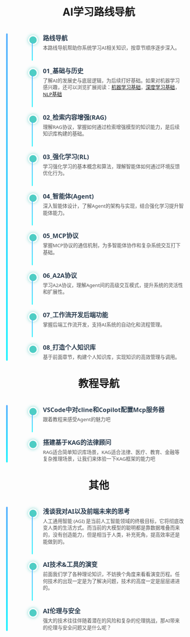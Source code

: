 <style>
  /* 时间线容器 */
  .wrap{
    margin: 0 auto;
    position: relative;
  }
  .timeline {
    max-width: 800px;
    margin: 40px auto;
    padding: 0 20px;
    font-family: "Segoe UI", Tahoma, Geneva, Verdana, sans-serif;
  }

  /* 时间线竖线 */
  .timeline::before {
    content: "";
    position: absolute;
    top: 0;
    left: 0px;
    bottom: 0;
    width: 4px;
    background: linear-gradient(180deg, #4facfe, #00f2fe);
    border-radius: 2px;
  }

  /* 每个节点 */
  .timeline-item {
    position: relative;
    margin-left: 80px;
    margin-bottom: 40px;
  }

  /* 节点圆点 */
  .timeline-item::before {
    content: "";
    position: absolute;
    left: -40px;
    top: 5px;
    width: 20px;
    height: 20px;
    background: #4ecdc4;
    border-radius: 50%;
    border: 3px solid white;
    box-shadow: 0 0 10px #4ecdc4aa;
    transition: background-color 0.3s ease;
    cursor: pointer;
  }

  .timeline-item:hover::before {
    background: #42b983;
    box-shadow: 0 0 15px #42b983cc;
  }

  /* 节点标题 */
  .timeline-item > a {
    font-size: 1.2em;
    font-weight: 600;
    color: #2c3e50;
    text-decoration: none;
    transition: color 0.3s ease;
  }

  .timeline-item > a:hover {
    color: #42b983;
    text-decoration: underline;
  }

  /* 节点描述 */
  .timeline-item > p {
    margin: 6px 0 0 0;
    color: #555;
    font-size: 0.95em;
    line-height: 1.4;
    max-width: 600px;
  }

  /* 连接线 */
  .timeline-connector {
    position: absolute;
    left: -30px;
    top: 25px;
    width: 2px;
    height: 100%;
    background: linear-gradient(180deg, #4facfe, #00f2fe);
    border-radius: 1px;
  }

  /* 最后一个节点不显示连接线 */
  .timeline-item:last-child .timeline-connector {
    display: none;
  }

  /* 响应式 */
  @media (max-width: 600px) {
    .timeline {
      margin-left: 20px;
      margin-right: 20px;
    }
    .timeline-item {
      margin-left: 60px;
    }
    .timeline-item > a {
      font-size: 1.1em;
    }
  }
</style>

<h1 align="center" id="AI学习路线导航">AI学习路线导航</h1>

<div class="wrap">
<div class="timeline" role="list" aria-label="AI学习路线导航">
  <div class="timeline-item" role="listitem">
    <a href="/#/AI/index" title="AI学习路线导航">路线导航</a>
    <p>本路线导航帮助你系统学习AI相关知识，按章节顺序逐步深入。</p>
    <div class="timeline-connector"></div>
  </div>

  <div class="timeline-item" role="listitem">
    <a href="/#/AI/01_基础与历史" title="基础与历史">01_基础与历史</a>
    <p>了解AI的发展史与底层逻辑，为后续打好基础。如果对机器学习感兴趣，还可以浏览扩展阅读：<a href="/#/AI/01a_机器学习基础" title="机器学习基础">机器学习基础</a>，<a href="/#/AI/01b_深度学习基础" title="深度学习基础">深度学习基础</a>，<a href="/#/AI/01c_NLP基础" title="NLP基础">NLP基础</a></p>
    <div class="timeline-connector"></div>
  </div>

  <div class="timeline-item" role="listitem">
    <a href="/#/AI/02_检索内容增强(RAG)" title="检索内容增强(RAG)">02_检索内容增强(RAG)</a>
    <p>理解RAG协议，掌握如何通过检索增强模型的知识能力，是后续知识库构建的基础。</p>
    <div class="timeline-connector"></div>
  </div>

  <div class="timeline-item" role="listitem">
    <a href="/#/AI/03_强化学习(RL)" title="强化学习(RL)">03_强化学习(RL)</a>
    <p>学习强化学习的基本概念和算法，理解智能体如何通过环境反馈优化行为。</p>
    <div class="timeline-connector"></div>
  </div>

  <div class="timeline-item" role="listitem">
    <a href="/#/AI/04_智能体(Agent)" title="智能体(Agent)">04_智能体(Agent)</a>
    <p>深入智能体设计，了解Agent的架构与实现，结合强化学习提升智能体能力。</p>
    <div class="timeline-connector"></div>
  </div>

  <div class="timeline-item" role="listitem">
    <a href="/#/AI/05_MCP协议" title="MCP协议">05_MCP协议</a>
    <p>掌握MCP协议的通信机制，为多智能体协作和复杂系统交互打下基础。</p>
    <div class="timeline-connector"></div>
  </div>

  <div class="timeline-item" role="listitem">
    <a href="/#/AI/06_A2A协议" title="A2A协议">06_A2A协议</a>
    <p>学习A2A协议，理解Agent间的高级交互模式，提升系统的灵活性和扩展性。</p>
    <div class="timeline-connector"></div>
  </div>

  <div class="timeline-item" role="listitem">
    <a href="/#/AI/07_工作流开发后端功能" title="工作流开发后端功能">07_工作流开发后端功能</a>
    <p>掌握后端工作流开发，支持AI系统的自动化和流程管理。</p>
    <div class="timeline-connector"></div>
  </div>

  <div class="timeline-item" role="listitem">
    <a href="/#/AI/08_打造个人知识库" title="打造个人知识库">08_打造个人知识库</a>
    <p>基于前面章节，构建个人知识库，实现知识的高效管理与调用。</p>
  </div>
</div>
</div>

<h1 align="center" id="教程导航">教程导航</h1>

<div class="wrap">
<div class="timeline" role="list" aria-label="AI学习路线导航">
  <div class="timeline-item" role="listitem">
    <a href="/#/AI/10_Cline配置Mcp" title="配置Mcp服务器">VSCode中对cline和Copilot配置Mcp服务器</a>
    <p>跟着教程来感受Agent的魅力吧</p>
    <div class="timeline-connector"></div>
  </div>
  <div class="timeline-item" role="listitem">
    <a href="/#/AI/07_工作流开发后端功能" title="工作流开发后端功能">搭建基于KAG的法律顾问</a>
    <p>RAG适合简单知识库场景，KAG适合法律、医疗、教育、金融等复杂推理场景，让我们来体验一下KAG框架的能力吧</p>
    <div class="timeline-connector"></div>
  </div>
</div>
</div>

<h1 align="center" id="其他">其他</h1>

<div class="wrap">
<div class="timeline" role="list" aria-label="AI学习路线导航">
  <div class="timeline-item" role="listitem">
    <a href="/#/AI/09_AI伦理与安全" title="浅谈我对AI未来的思考">浅谈我对AI以及前端未来的思考</a>
    <p>人工通用智能 (AGI) 是当前人工智能领域的终极目标，它将彻底改变人类的生活方式。而当前的大模型的聪明都是靠数据堆叠而来的，没有创造能力，但是相当于人类，补充死角，提高效率还是能做到的。</p>
    <div class="timeline-connector"></div>
  </div>
    <div class="timeline-item" role="listitem">
    <a href="/#/AI/13_AI技术&工具的演变" title="AI技术&工具的演变">AI技术&工具的演变</a>
    <p>前面我们学了各种理论知识，不妨换个角度来看看演变历程。任何技术的出现一定是为了解决问题，技术的高度一定是层层递进的。</p>
    <div class="timeline-connector"></div>
  </div>
  <div class="timeline-item" role="listitem">
    <a href="/#/AI/09_AI伦理与安全" title="AI伦理与安全">AI伦理与安全</a>
    <p>强大的技术往往伴随着潜在的风险和复杂的伦理挑战，那AI带来的伦理与安全问题又是什么呢？</p>
    <div class="timeline-connector"></div>
  </div>
</div>
</div>
